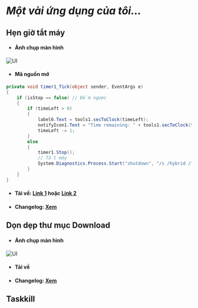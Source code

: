 # _Một vài ứng dụng của tôi..._
## Hẹn giờ tắt máy
* #### Ảnh chụp màn hình
![UI](https://tolaaii.github.io/some-small-useful-things/images/hen_gio_tat_may_UI.png)
* #### Mã nguồn mở

```csharp
private void timer1_Tick(object sender, EventArgs e)
{
    if (isStop == false) // Đếm ngược
    {
        if (timeLeft > 0)
        {
            label6.Text = tools1.secToClock(timeLeft);
            notifyIcon1.Text = "Time remaining: " + tools1.secToClock(timeLeft);
            timeLeft -= 1;
        }
        else
        {
            timer1.Stop();
            // Tắt máy
            System.Diagnostics.Process.Start("shutdown", "/s /hybrid /f /t 0");
        }
    }
}
```
* #### Tải về: [Link 1](https://github.com/tolaaii/some-small-useful-things/blob/master/hen_gio_tat_may/hen_gio_tat_may_v102.rar) hoặc                      [Link 2](https://drive.google.com/open?id=1cCNuQZjLx7ElcbyococxZD_qGQR-veKk)  
* #### Changelog: [Xem](https://tolaaii.github.io/some-small-useful-things/docs/hengiotatmay-changelog.html)


## Dọn dẹp thư mục Download
* #### Ảnh chụp màn hình
![UI](https://tolaaii.github.io/some-small-useful-things/images/clean_UI.png)
* #### Tải về
* #### Changelog: [Xem](https://tolaaii.github.io/some-small-useful-things/docs/cleaner-changelog.html)

## Taskkill
